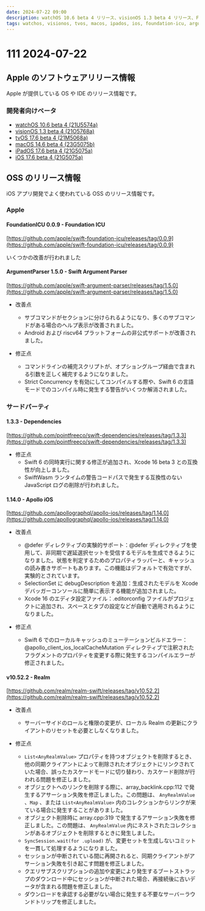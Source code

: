 ```yaml
---
date: 2024-07-22 09:00
description: watchOS 10.6 beta 4 リリース、visionOS 1.3 beta 4 リリース、FoundationICU 0.0.9 リリース、ArgumentParser 1.5.0 リリース、swift-dependencies 1.3.3 リリース、Apollo iOS 1.14.0 リリース、ほか
tags: watchos, visionos, tvos, macos, ipados, ios, foundation-icu, argument-parser, swift-dependencies, apollo-ios, realm
---
```


# 111 2024-07-22

## Apple のソフトウェアリリース情報

Apple が提供している OS や IDE のリリース情報です。

### 開発者向けベータ

- [watchOS 10.6 beta 4 (21U5574a)](https://developer.apple.com/news/releases/?id=07162024f)
- [visionOS 1.3 beta 4 (21O5768a)](https://developer.apple.com/news/releases/?id=07162024e)
- [tvOS 17.6 beta 4 (21M5068a)](https://developer.apple.com/news/releases/?id=07162024d)
- [macOS 14.6 beta 4 (23G5075b)](https://developer.apple.com/news/releases/?id=07162024c)
- [iPadOS 17.6 beta 4 (21G5075a)](https://developer.apple.com/news/releases/?id=07162024b)
- [iOS 17.6 beta 4 (21G5075a)](https://developer.apple.com/news/releases/?id=07162024a)

## OSS のリリース情報

iOS アプリ開発でよく使われている OSS のリリース情報です。

### Apple

#### FoundationICU 0.0.9 - Foundation ICU

[https://github.com/apple/swift-foundation-icu/releases/tag/0.0.9](https://github.com/apple/swift-foundation-icu/releases/tag/0.0.9)

いくつかの改善が行われました

#### ArgumentParser 1.5.0 - Swift Argument Parser

[https://github.com/apple/swift-argument-parser/releases/tag/1.5.0](https://github.com/apple/swift-argument-parser/releases/tag/1.5.0)

- 改善点

  - サブコマンドがセクションに分けられるようになり、多くのサブコマンドがある場合のヘルプ表示が改善されました。
  - Android および riscv64 プラットフォームの非公式サポートが改善されました。

- 修正点
  - コマンドラインの補完スクリプトが、オプショングループ経由で含まれる引数を正しく補完するようになりました。
  - Strict Concurrency を有効にしてコンパイルする際や、Swift 6 の言語モードでのコンパイル時に発生する警告がいくつか解消されました。

### サードパーティ

#### 1.3.3 - Dependencies

[https://github.com/pointfreeco/swift-dependencies/releases/tag/1.3.3](https://github.com/pointfreeco/swift-dependencies/releases/tag/1.3.3)

- 修正点
  - Swift 6 の同時実行に関する修正が追加され、Xcode 16 beta 3 との互換性が向上しました。
  - SwiftWasm ランタイムの警告コードパスで発生する互換性のない JavaScript ログの削除が行われました。

#### 1.14.0 - Apollo iOS

[https://github.com/apollographql/apollo-ios/releases/tag/1.14.0](https://github.com/apollographql/apollo-ios/releases/tag/1.14.0)

- 改善点

  - @defer ディレクティブの実験的サポート：@defer ディレクティブを使用して、非同期で遅延選択セットを受信するモデルを生成できるようになりました。状態を判定するためのプロパティラッパーと、キャッシュの読み書きサポートもあります。この機能はデフォルトで有効ですが、実験的とされています。
  - SelectionSet に debugDescription を追加：生成されたモデルを Xcode デバッガーコンソールに簡単に表示する機能が追加されました。
  - Xcode 16 のエディタ設定ファイル：.editorconfig ファイルがプロジェクトに追加され、スペースとタブの設定などが自動で適用されるようになりました。

- 修正点
  - Swift 6 でのローカルキャッシュのミューテーションビルドエラー：@apollo_client_ios_localCacheMutation ディレクティブで注釈されたフラグメントのプロパティを変更する際に発生するコンパイルエラーが修正されました。

#### v10.52.2 - Realm

[https://github.com/realm/realm-swift/releases/tag/v10.52.2](https://github.com/realm/realm-swift/releases/tag/v10.52.2)

- 改善点

  - サーバーサイドのロールと権限の変更が、ローカル Realm の更新にクライアントのリセットを必要としなくなりました。

- 修正点
  - `List<AnyRealmValue>` プロパティを持つオブジェクトを削除するとき、他の同期クライアントによって削除されたオブジェクトにリンクされていた場合、誤ったカスケードモードに切り替わり、カスケード削除が行われる問題を修正しました。
  - オブジェクトへのリンクを削除する際に、array_backlink.cpp:112 で発生するアサーション失敗を修正しました。この問題は、 `AnyRealmValue` 、`Map` 、または `List<AnyRealmValue>` 内のコレクションからリンクが来ている場合に発生することがありました。
  - オブジェクト削除時に array.cpp:319 で発生するアサーション失敗を修正しました。この問題は、 `AnyRealmValue` 内にネストされたコレクションがあるオブジェクトを削除するときに発生しました。
  - `SyncSession.wait(for .upload)` が、変更セットを生成しないコミットを一貫して処理するようになりました。
  - セッションが中断されている間に再開されると、同期クライアントがアサーション失敗を引き起こす問題を修正しました。
  - クエリサブスクリプションの追加や変更により発生するブートストラップのダウンロード中にセッションが中断された場合、再接続後に古いデータが含まれる問題を修正しました。
  - ダウンロードを承認する必要がない場合に発生する不要なサーバーラウンドトリップを修正しました。
